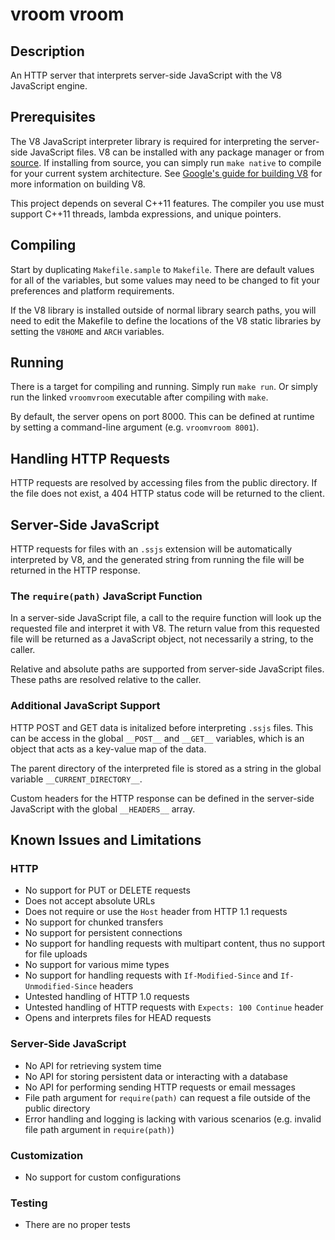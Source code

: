 # vroom vroom

## Description

An HTTP server that interprets server-side JavaScript with the V8 JavaScript engine.

## Prerequisites

The V8 JavaScript interpreter library is required for interpreting the server-side JavaScript files. V8 can be installed with any package manager or from [source](https://developers.google.com/v8/build). If installing from source, you can simply run `make native` to compile for your current system architecture. See [Google's guide for building V8](http://code.google.com/p/v8/wiki/BuildingWithGYP) for more information on building V8.

This project depends on several C++11 features. The compiler you use must support C++11 threads, lambda expressions, and unique pointers.

## Compiling

Start by duplicating `Makefile.sample` to `Makefile`. There are default values for all of the variables, but some values may need to be changed to fit your preferences and platform requirements.

If the V8 library is installed outside of normal library search paths, you will need to edit the Makefile to define the locations of the V8 static libraries by setting the `V8HOME` and `ARCH` variables.

## Running

There is a target for compiling and running. Simply run `make run`. Or simply run the linked `vroomvroom` executable after compiling with `make`.

By default, the server opens on port 8000. This can be defined at runtime by setting a command-line argument (e.g. `vroomvroom 8001`).

## Handling HTTP Requests

HTTP requests are resolved by accessing files from the public directory. If the file does not exist, a 404 HTTP status code will be returned to the client.

## Server-Side JavaScript

HTTP requests for files with an `.ssjs` extension will be automatically interpreted by V8, and the generated string from running the file will be returned in the HTTP response.

### The `require(path)` JavaScript Function

In a server-side JavaScript file, a call to the require function will look up the requested file and interpret it with V8. The return value from this requested file will be returned as a JavaScript object, not necessarily a string, to the caller.

Relative and absolute paths are supported from server-side JavaScript files. These paths are resolved relative to the caller.

### Additional JavaScript Support

HTTP POST and GET data is initalized before interpreting `.ssjs` files. This can be access in the global `__POST__` and `__GET__` variables, which is an object that acts as a key-value map of the data.

The parent directory of the interpreted file is stored as a string in the global variable `__CURRENT_DIRECTORY__`.

Custom headers for the HTTP response can be defined in the server-side JavaScript with the global `__HEADERS__` array.

## Known Issues and Limitations

### HTTP

- No support for PUT or DELETE requests
- Does not accept absolute URLs
- Does not require or use the `Host` header from HTTP 1.1 requests
- No support for chunked transfers
- No support for persistent connections
- No support for handling requests with multipart content, thus no support for file uploads
- No support for various mime types
- No support for handling requests with `If-Modified-Since` and `If-Unmodified-Since` headers
- Untested handling of HTTP 1.0 requests
- Untested handling of HTTP requests with `Expects: 100 Continue` header
- Opens and interprets files for HEAD requests

### Server-Side JavaScript

- No API for retrieving system time
- No API for storing persistent data or interacting with a database
- No API for performing sending HTTP requests or email messages
- File path argument for `require(path)` can request a file outside of the public directory
- Error handling and logging is lacking with various scenarios (e.g. invalid file path argument in `require(path)`)

### Customization

- No support for custom configurations

### Testing

- There are no proper tests
